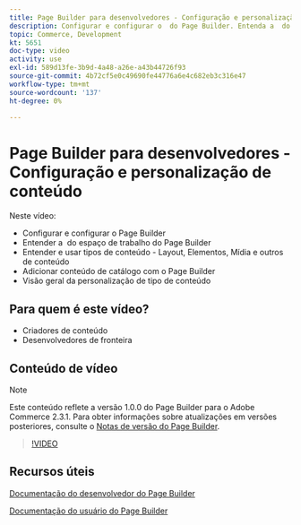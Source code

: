 ```yaml
---
title: Page Builder para desenvolvedores - Configuração e personalização de conteúdo
description: Configurar e configurar o ​ do Page Builder. Entenda a ​ do espaço de trabalho do Page Builder. Entenda e use tipos de conteúdo - Layout, Elementos, Mídia e outros ​ de conteúdo. Adicione conteúdo de catálogo com o Page Builder.
topic: Commerce, Development
kt: 5651
doc-type: video
activity: use
exl-id: 589d13fe-3b9d-4a48-a26e-a43b44726f93
source-git-commit: 4b72cf5e0c49690fe44776a6e4c682eb3c316e47
workflow-type: tm+mt
source-wordcount: '137'
ht-degree: 0%

---
```


# Page Builder para desenvolvedores - Configuração e personalização de conteúdo

Neste vídeo:

- Configurar e configurar o Page Builder &#x200B;
- Entender a &#x200B; do espaço de trabalho do Page Builder
- Entender e usar tipos de conteúdo - Layout, Elementos, Mídia e outros &#x200B; de conteúdo
- Adicionar conteúdo de catálogo com o Page Builder
- Visão geral da personalização de tipo de conteúdo

## Para quem é este vídeo?

- Criadores de conteúdo
- Desenvolvedores de fronteira

## Conteúdo de vídeo

>[!NOTE]
>
>Este conteúdo reflete a versão 1.0.0 do Page Builder para o Adobe Commerce 2.3.1. Para obter informações sobre atualizações em versões posteriores, consulte o [Notas de versão do Page Builder](https://devdocs.magento.com/page-builder/docs/release-notes.html).

>[!VIDEO](https://video.tv.adobe.com/v/35710?quality=12&learn=on)

## Recursos úteis

[Documentação do desenvolvedor do Page Builder](https://devdocs.magento.com/page-builder/docs/index.html)

[Documentação do usuário do Page Builder](https://docs.magento.com/user-guide/cms/page-builder.html)

